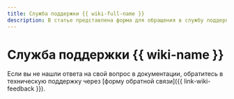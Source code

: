 ```yaml
---
title: Служба поддержки {{ wiki-full-name }}
description: В статье представлена форма для обращения в службу поддержки.
---
```


# Служба поддержки {{ wiki-name }}


Если вы не нашли ответа на свой вопрос в документации, обратитесь в техническую поддержку через [форму обратной связи]({{ link-wiki-feedback }}).
